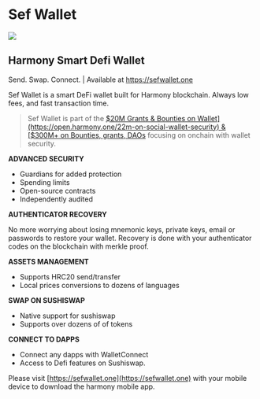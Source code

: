 # Sef Wallet

![](https://sefwallet.one/images/og.png)

## Harmony Smart Defi Wallet
Send. Swap. Connect. | Available at https://sefwallet.one

Sef Wallet is a smart DeFi wallet built for Harmony blockchain. Always low fees, and fast transaction time.

> Sef Wallet is part of the [$20M Grants & Bounties on Wallet](https://open.harmony.one/22m-on-social-wallet-security) & [$300M+ on Bounties, grants, DAOs](https://open.harmony.one/300m-on-bounties-grants-daos) focusing on onchain with wallet security.

**ADVANCED SECURITY**

- Guardians for added protection
- Spending limits
- Open-source contracts
- Independently audited

**AUTHENTICATOR RECOVERY**

No more worrying about losing mnemonic keys, private keys, email or passwords to restore your wallet. Recovery is done with your authenticator codes on the blockchain with merkle proof.

**ASSETS MANAGEMENT**

- Supports HRC20 send/transfer
- Local prices conversions to dozens of languages

**SWAP ON SUSHISWAP**
- Native support for sushiswap
- Supports over dozens of of tokens

**CONNECT TO DAPPS**
- Connect any dapps with WalletConnect
- Access to Defi features on Sushiswap.

Please visit [https://sefwallet.one](https://sefwallet.one) with your mobile device to download the harmony mobile app.
